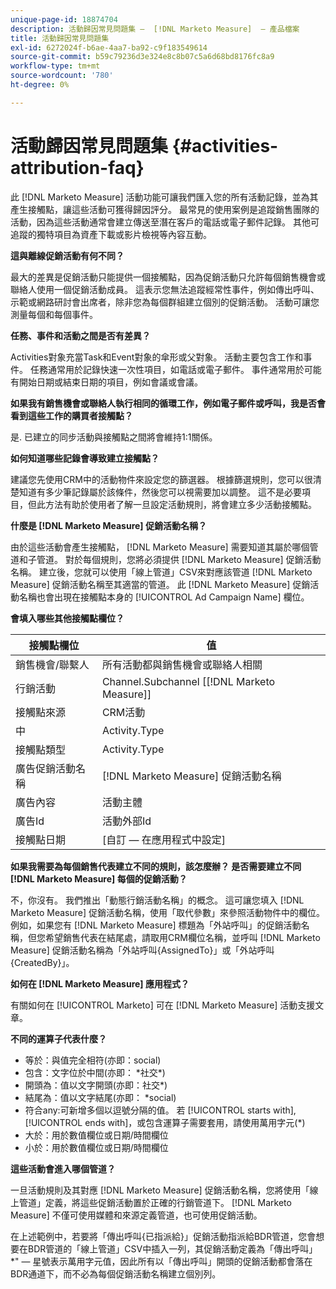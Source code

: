```yaml
---
unique-page-id: 18874704
description: 活動歸因常見問題集 —  [!DNL Marketo Measure]  — 產品檔案
title: 活動歸因常見問題集
exl-id: 6272024f-b6ae-4aa7-ba92-c9f183549614
source-git-commit: b59c79236d3e324e8c8b07c5a6d68bd8176fc8a9
workflow-type: tm+mt
source-wordcount: '780'
ht-degree: 0%

---
```


# 活動歸因常見問題集 {#activities-attribution-faq}

此 [!DNL Marketo Measure] 活動功能可讓我們匯入您的所有活動記錄，並為其產生接觸點，讓這些活動可獲得歸因評分。 最常見的使用案例是追蹤銷售團隊的活動，因為這些活動通常會建立傳送至潛在客戶的電話或電子郵件記錄。 其他可追蹤的獨特項目為資產下載或影片檢視等內容互動。

**這與離線促銷活動有何不同？**

最大的差異是促銷活動只能提供一個接觸點，因為促銷活動只允許每個銷售機會或聯絡人使用一個促銷活動成員。 這表示您無法追蹤經常性事件，例如傳出呼叫、示範或網路研討會出席者，除非您為每個群組建立個別的促銷活動。 活動可讓您測量每個和每個事件。

**任務、事件和活動之間是否有差異？**

Activities對象充當Task和Event對象的傘形或父對象。 活動主要包含工作和事件。 任務通常用於記錄快速一次性項目，如電話或電子郵件。 事件通常用於可能有開始日期或結束日期的項目，例如會議或會議。

**如果我有銷售機會或聯絡人執行相同的循環工作，例如電子郵件或呼叫，我是否會看到這些工作的購買者接觸點？**

是. 已建立的同步活動與接觸點之間將會維持1:1關係。

**如何知道哪些記錄會導致建立接觸點？**

建議您先使用CRM中的活動物件來設定您的篩選器。 根據篩選規則，您可以很清楚知道有多少筆記錄屬於該條件，然後您可以視需要加以調整。 這不是必要項目，但此方法有助於使用者了解一旦設定活動規則，將會建立多少活動接觸點。

**什麼是 [!DNL Marketo Measure] 促銷活動名稱？**

由於這些活動會產生接觸點， [!DNL Marketo Measure] 需要知道其屬於哪個管道和子管道。 對於每個規則，您將必須提供 [!DNL Marketo Measure] 促銷活動名稱。 建立後，您就可以使用「線上管道」CSV來對應該管道 [!DNL Marketo Measure] 促銷活動名稱至其適當的管道。 此 [!DNL Marketo Measure] 促銷活動名稱也會出現在接觸點本身的 [!UICONTROL Ad Campaign Name] 欄位。

**會填入哪些其他接觸點欄位？**

| **接觸點欄位** | **值** |
|---|---|
| 銷售機會/聯繫人 | 所有活動都與銷售機會或聯絡人相關 |
| 行銷活動 | Channel.Subchannel [[!DNL Marketo Measure]] |
| 接觸點來源 | CRM活動 |
| 中 | Activity.Type |
| 接觸點類型 | Activity.Type |
| 廣告促銷活動名稱 | [!DNL Marketo Measure] 促銷活動名稱 |
| 廣告內容 | 活動主體 |
| 廣告Id | 活動外部Id |
| 接觸點日期 | [自訂 — 在應用程式中設定] |

**如果我需要為每個銷售代表建立不同的規則，該怎麼辦？ 是否需要建立不同 [!DNL Marketo Measure] 每個的促銷活動？**

不，你沒有。 我們推出「動態行銷活動名稱」的概念。 這可讓您填入 [!DNL Marketo Measure] 促銷活動名稱，使用「取代參數」來參照活動物件中的欄位。 例如，如果您有 [!DNL Marketo Measure] 標題為「外站呼叫」的促銷活動名稱，但您希望銷售代表在結尾處，請取用CRM欄位名稱，並呼叫 [!DNL Marketo Measure] 促銷活動名稱為「外站呼叫{AssignedTo}」或「外站呼叫{CreatedBy}」。

**如何在 [!DNL Marketo Measure] 應用程式？**

有關如何在 [!UICONTROL Marketo] 可在 [!DNL Marketo Measure] 活動支援文章。

**不同的運算子代表什麼？**

* 等於：與值完全相符(亦即：social)
* 包含：文字位於中間(亦即： &#42;社交&#42;)
* 開頭為：值以文字開頭(亦即：社交&#42;)
* 結尾為：值以文字結尾(亦即： &#42;social)
* 符合any:可新增多個以逗號分隔的值。 若 [!UICONTROL starts with], [!UICONTROL ends with]，或包含運算子需要套用，請使用萬用字元(&#42;)
* 大於：用於數值欄位或日期/時間欄位
* 小於：用於數值欄位或日期/時間欄位

**這些活動會進入哪個管道？**

一旦活動規則及其對應 [!DNL Marketo Measure] 促銷活動名稱，您將使用「線上管道」定義，將這些促銷活動置於正確的行銷管道下。 [!DNL Marketo Measure] 不僅可使用媒體和來源定義管道，也可使用促銷活動。

在上述範例中，若要將「傳出呼叫{已指派給}」促銷活動指派給BDR管道，您會想要在BDR管道的「線上管道」CSV中插入一列，其促銷活動定義為「傳出呼叫」&#42;&quot; — 星號表示萬用字元值，因此所有以「傳出呼叫」開頭的促銷活動都會落在BDR通道下，而不必為每個促銷活動名稱建立個別列。
